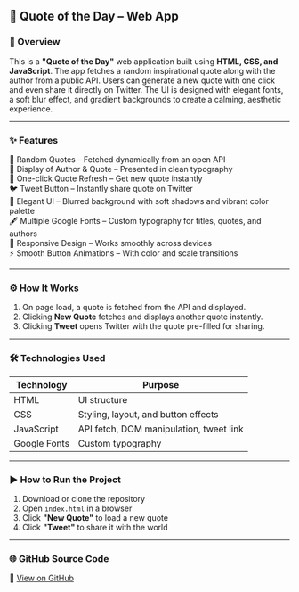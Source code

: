  
## 📝 Quote of the Day – Web App

### 📄 Overview  
This is a **"Quote of the Day"** web application built using **HTML, CSS, and JavaScript**. The app fetches a random inspirational quote along with the author from a public API. Users can generate a new quote with one click and even share it directly on Twitter. The UI is designed with elegant fonts, a soft blur effect, and gradient backgrounds to create a calming, aesthetic experience.

---

### ✨ Features  
📖 Random Quotes – Fetched dynamically from an open API  
🧠 Display of Author & Quote – Presented in clean typography  
🔁 One-click Quote Refresh – Get new quote instantly  
🐦 Tweet Button – Instantly share quote on Twitter  
🎨 Elegant UI – Blurred background with soft shadows and vibrant color palette  
🖋️ Multiple Google Fonts – Custom typography for titles, quotes, and authors  
📱 Responsive Design – Works smoothly across devices  
⚡ Smooth Button Animations – With color and scale transitions

---

### ⚙️ How It Works  
1. On page load, a quote is fetched from the API and displayed.  
2. Clicking **New Quote** fetches and displays another quote instantly.  
3. Clicking **Tweet** opens Twitter with the quote pre-filled for sharing.  

---

### 🛠 Technologies Used

| Technology  | Purpose                              |
|-------------|--------------------------------------|
| HTML        | UI structure                         |
| CSS         | Styling, layout, and button effects  |
| JavaScript  | API fetch, DOM manipulation, tweet link |
| Google Fonts| Custom typography                    |

---

### ▶️ How to Run the Project  
1. Download or clone the repository  
2. Open `index.html` in a browser  
3. Click **"New Quote"** to load a new quote  
4. Click **"Tweet"** to share it with the world

---

### 🌐 GitHub Source Code  
🔗 [View on GitHub](https://github.com/13-Bhupendra/Javascript-dynamic-demos/tree/main/Quote%20Generator%20(API))

 